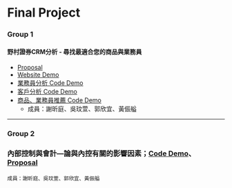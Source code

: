 # Final Project

### Group 1
#### 野村證券CRM分析 - 尋找最適合您的商品與業務員
- [Proposal](https://docs.google.com/presentation/d/1f3sx5IF9cK8EajYkvqwDgt-anPMt7QXHqoPxgaTViqA/edit#slide=id.p)
- [Website Demo](https://codepen.io/kuosheena/debug/REgaEz/auth)
- [業務員分析 Code Demo](https://github.com/hsiehkl/nomurafunds_CRM/blob/master/wws/nomurafunds_CRM_1225.ipynb)
- [客戶分析 Code Demo](https://github.com/hsiehkl/nomurafunds_CRM/blob/master/1229%20-%20%E5%AE%A2%E6%88%B6%E5%88%86%E6%9E%90%E5%92%8C%E9%9B%B7%E9%81%94%E5%9C%96%E6%9C%80%E6%96%B0.ipynb)
- [商品、業務員推薦 Code Demo](https://github.com/hsiehkl/nomurafunds_CRM/blob/master/hsiehkl/nomurafunds_CRM.ipynb)
   - 成員：謝昕庭、吳玟萱、郭欣宜、黃侲艗
   
---------------------------------------

### Group 2
### 內部控制與會計—論與內控有關的影響因素；[Code Demo](https://github.com/kevinkevin556/STASD/blob/master/week%209/%E5%85%A7%E9%83%A8%E6%8E%A7%E5%88%B6.ipynb)、[Proposal](https://github.com/kevinkevin556/STASD/raw/master/week%209/kaggle_group2.pptx)

    成員：謝昕庭、吳玟萱、郭欣宜、黃侲艗
